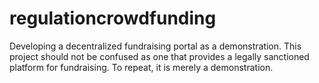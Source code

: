# regulationcrowdfunding
Developing a decentralized fundraising portal as a demonstration.  This project should not be confused as one that provides a legally sanctioned platform for fundraising.  To repeat, it is merely a demonstration. 

